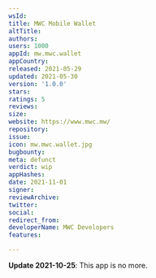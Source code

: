 ```yaml
---
wsId: 
title: MWC Mobile Wallet
altTitle: 
authors: 
users: 1000
appId: mw.mwc.wallet
appCountry: 
released: 2021-05-29
updated: 2021-05-30
version: '1.0.0'
stars: 
ratings: 5
reviews: 
size: 
website: https://www.mwc.mw/
repository: 
issue: 
icon: mw.mwc.wallet.jpg
bugbounty: 
meta: defunct
verdict: wip
appHashes: 
date: 2021-11-01
signer: 
reviewArchive: 
twitter: 
social: 
redirect_from: 
developerName: MWC Developers
features: 

---
```


**Update 2021-10-25**: This app is no more.
